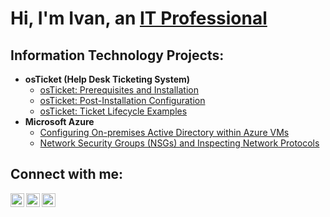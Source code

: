 <h1>Hi, I'm Ivan, an <a href="https://linkedin.com/in/Josh">IT Professional</a></h1>

<h2>Information Technology Projects:</h2>

- <b>osTicket (Help Desk Ticketing System)</b>
  - [osTicket: Prerequisites and Installation](https://github.com/Ivan-Serbin/osticket-prereqs)
  - [osTicket: Post-Installation Configuration](https://github.com/Ivan-Serbin/post-install-config)
  - [osTicket: Ticket Lifecycle Examples](https://github.com/Ivan-Serbin/ticket-lifecycle)
- <b>Microsoft Azure</b>
  - [Configuring On-premises Active Directory within Azure VMs](https://github.com/Ivan-Serbin/configure-ad)
  - [Network Security Groups (NSGs) and Inspecting Network Protocols](https://github.com/Ivan-Serbin/azure-network-protocols)

<h2>Connect with me:</h2>

[<img align="left" alt="Josh | Twitter" width="22px" src="https://cdn.jsdelivr.net/npm/simple-icons@v3/icons/twitter.svg" />][twitter]
[<img align="left" alt="Josh | LinkedIn" width="22px" src="https://cdn.jsdelivr.net/npm/simple-icons@v3/icons/linkedin.svg" />][linkedin]
[<img align="left" alt="Josh | Instagram" width="22px" src="https://cdn.jsdelivr.net/npm/simple-icons@v3/icons/instagram.svg" />][instagram]

[twitter]: https://twitter.com/Josh
[instagram]: https://www.instagram.com/Josh
[linkedin]: https://linkedin.com/in/Josh
